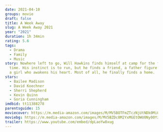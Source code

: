```yaml
---
date: 2021-04-10
groups: movie
draft: false
title: A Week Away
slug: A Week Away 2021
year: "2021"
duration: 1h 34min
rating: 5.6
tags:
  - Drama
  - Family
  - Music
story: Nowhere left to go, Will Hawkins finds himself at camp for the first
  time. His instinct is to run, but he finds a friend, a father figure and even
  a girl who awakens his heart. Most of all, he finally finds a home.
stars:
  - Bailee Madison
  - David Koechner
  - Sherri Shepherd
  - Kevin Quinn
  - Goria Cunningham
imdbid: tt11388278
parentsguide: 15
moviecover: https://m.media-amazon.com/images/M/MV5BOTFmZTczNjUtNDk0Mi00NGI2LTliNmItYzg5MmY4YTk1NmNmXkEyXkFqcGdeQXVyMTkxNjUyNQ@@._V1_FMjpg_UY864_.jpg
moviebg: https://m.media-amazon.com/images/M/MV5BZDc0M2YxMGEtOWU0Ny00YzI1LWI5N2QtOGRhMzAwMzczYWIyXkEyXkFqcGdeQXVyMTI3MzUxMDgy._V1_FMjpg_UX716_.jpg
trailer: https://www.youtube.com/embed/dpLaoYw8xug
---
```

